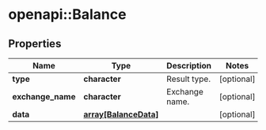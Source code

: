 # openapi::Balance

## Properties
Name | Type | Description | Notes
------------ | ------------- | ------------- | -------------
**type** | **character** | Result type. | [optional] 
**exchange_name** | **character** | Exchange name. | [optional] 
**data** | [**array[BalanceData]**](Balance_data.md) |  | [optional] 


